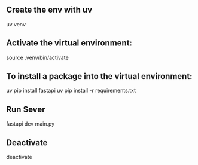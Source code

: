 ## Create the env with uv
uv venv

## Activate the virtual environment:
source .venv/bin/activate

## To install a package into the virtual environment:
uv pip install fastapi
uv pip install -r requirements.txt

## Run Sever
fastapi dev main.py

## Deactivate 
deactivate